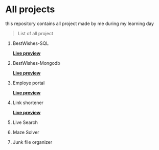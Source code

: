 # All projects
this repository contains all project made by me during my learning day

>List of all project
1. BestWishes-SQL

    __[Live preview](https://project-bestwishes.herokuapp.com/)__
    
2. BestWishes-Mongodb

    __[Live preview](https://mongo-bestwishes.herokuapp.com/)__
    

3. Employe portal

    __[Live preview](https://employe-portal.herokuapp.com/)__

4. Link shortener

    __[Live preview](https://url-shortz.herokuapp.com/)__

5. Live Search

6. Maze Solver

7. Junk file organizer
